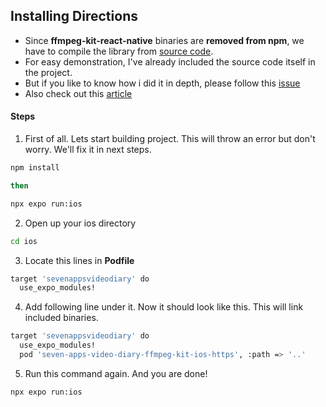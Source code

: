 
## Installing Directions

- Since **ffmpeg-kit-react-native** binaries are **removed from npm**, we have to compile the library from [source code](https://github.com/arthenica/ffmpeg-kit).
- For easy demonstration, I've already included the source code itself in the project. 
- But if you like to know how i did it in depth, please follow this [issue](https://github.com/arthenica/ffmpeg-kit/issues/1144) 
- Also check out this [article](https://dev.to/utkarsh4517/using-ffmpegkit-locally-in-react-native-after-retirement-3a9p) 

#### Steps
1. First of all. Lets start building project. This will throw an error but don't worry. We'll fix it in next steps.
```bash
npm install 

then 

npx expo run:ios
```
2. Open up your ios directory
```bash
cd ios
```
3. Locate this lines in **Podfile**
```bash
target 'sevenappsvideodiary' do
  use_expo_modules!
  ```
4. Add following line under it. Now it should look like this. This will link included binaries.
```bash
target 'sevenappsvideodiary' do
  use_expo_modules!
  pod 'seven-apps-video-diary-ffmpeg-kit-ios-https', :path => '..'
  ```
  5. Run this command again. And you are done!
```bash
npx expo run:ios
```
